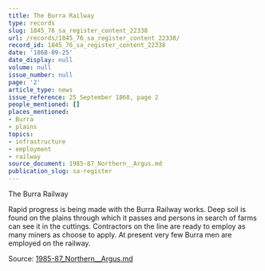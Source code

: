 ```yaml
---
title: The Burra Railway
type: records
slug: 1845_76_sa_register_content_22338
url: /records/1845_76_sa_register_content_22338/
record_id: 1845_76_sa_register_content_22338
date: '1868-09-25'
date_display: null
volume: null
issue_number: null
page: '2'
article_type: news
issue_reference: 25 September 1868, page 2
people_mentioned: []
places_mentioned:
- Burra
- plains
topics:
- infrastructure
- employment
- railway
source_document: 1985-87_Northern__Argus.md
publication_slug: sa-register
---
```


The Burra Railway

Rapid progress is being made with the Burra Railway works.  Deep soil is found on the plains through which it passes and persons in search of farms can see it in the cuttings.  Contractors on the line are ready to employ as many miners as choose to apply.  At present very few Burra men are employed on the railway.

Source: [1985-87_Northern__Argus.md](/downloads/markdown/1985-87_Northern__Argus.md)
